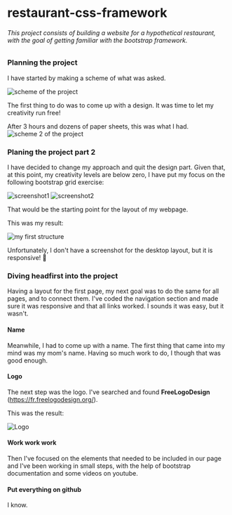 # restaurant-css-framework
######  This project consists of building a website for a hypothetical restaurant, with the goal of getting familiar with the bootstrap framework.
 
### Planning the project

I have started by making a scheme of what was asked.

![scheme of the project](images/scheme.jpg)

The first thing to do was to come up with a design. It was time to let my creativity run free!

After 3 hours and dozens of paper sheets, this was what I had.
![scheme 2 of the project](images/scheme2.jpg)

### Planing the project part 2
I have decided to change my approach and quit the design part. Given that, at this point, my creativity levels are below zero, I have put my focus on the following 
bootstrap grid exercise:

![screenshot1](images/basicmobile.png)
![screenshot2](images/basicdesktop.png)

That would be the starting point for the layout of my webpage. 

This was my result:

![my first structure](images/smartphone.png)

Unfortunately, I don't have a screenshot for the desktop layout, but it is responsive! :pray:

### Diving headfirst into the project
Having a layout for the first page, my next goal was to do the same for all pages, and to connect them. I've coded the navigation section and made sure it was responsive and that all links worked. I sounds it was easy, but it wasn't.

#### Name

Meanwhile, I had to come up with a name. The first thing that came into my mind was my mom's name. Having so much work to do, I though that was good enough. 

#### Logo
The next step was the logo. I've searched and found **FreeLogoDesign** (https://fr.freelogodesign.org/).

This was the result:

![Logo](images/logo.png)

#### Work work work
Then I've focused on the elements that needed to be included in our page and I've been working in small steps, with the help of bootstrap documentation and some videos on youtube.

#### Put everything on github
I know.

<!-- I still have to add the link for the page (the right one)
  -->

<!-- [GitHub page](link) -->

